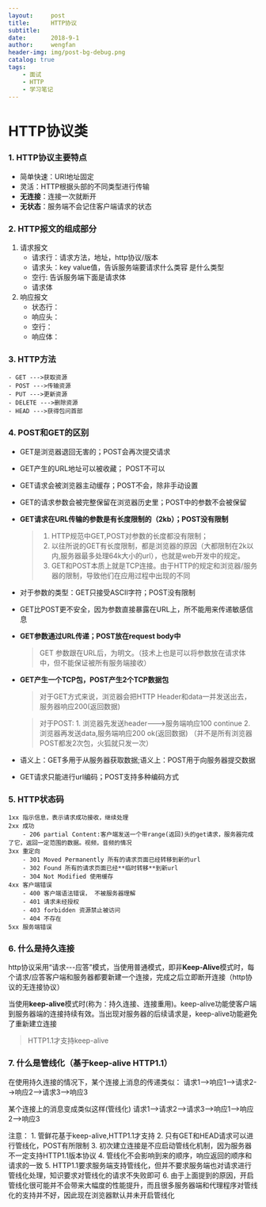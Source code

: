 ```yaml
---
layout:     post
title:      HTTP协议
subtitle:   
date:       2018-9-1
author:     wengfan
header-img: img/post-bg-debug.png
catalog: true
tags:
    - 面试
    - HTTP
    - 学习笔记
---
```


# HTTP协议类
### 1. HTTP协议主要特点
- 简单快速：URI地址固定
- 灵活：HTTP根据头部的不同类型进行传输
- **无连接**：连接一次就断开
- **无状态**：服务端不会记住客户端请求的状态
### 2. HTTP报文的组成部分
1. 请求报文
    - 请求行：请求方法，地址，http协议/版本
    - 请求头：key value值，告诉服务端要请求什么类容 是什么类型
    - 空行: 告诉服务端下面是请求体
    - 请求体
2. 响应报文
   - 状态行：
   - 响应头：
   - 空行：
   - 响应体：
### 3. HTTP方法
    - GET --->获取资源
    - POST --->传输资源
    - PUT --->更新资源
    - DELETE --->删除资源
    - HEAD --->获得包问首部
  
### 4. POST和GET的区别
- GET是浏览器退回无害的；POST会再次提交请求
- GET产生的URL地址可以被收藏； POST不可以
- GET请求会被浏览器主动缓存；POST不会，除非手动设置
- GET的请求参数会被完整保留在浏览器历史里；POST中的参数不会被保留
- **GET请求在URL传输的参数是有长度限制的（2kb）；POST没有限制**
  > 1. HTTP规范中GET,POST对参数的长度都没有限制；
  > 2. 以往所说的GET有长度限制，都是浏览器的原因（大都限制在2k以内,服务器最多处理64k大小的url），也就是web开发中的规定。
  > 3. GET和POST本质上就是TCP连接。由于HTTP的规定和浏览器/服务器的限制，导致他们在应用过程中出现的不同

- 对于参数的类型：GET只接受ASCII字符；POST没有限制
- GET比POST更不安全，因为参数直接暴露在URL上，所不能用来传递敏感信息
- **GET参数通过URL传递；POST放在request body中**
  > GET 参数跟在URL后，为明文。（技术上也是可以将参数放在请求体中，但不能保证被所有服务端接收）

- **GET产生一个TCP包，POST产生2个TCP数据包**
    > 对于GET方式来说，浏览器会把HTTP Header和data一并发送出去，服务器响应200(返回数据)

    > 对于POST: 
        1. 浏览器先发送header--->服务端响应100 continue
        2. 浏览器再发送data,服务端响应200 ok(返回数据)
        （并不是所有浏览器POST都发2次包，火狐就只发一次）

- 语义上：GET多用于从服务器获取数据;语义上：POST用于向服务器提交数据
- GET请求只能进行url编码；POST支持多种编码方式

### 5. HTTP状态码
    1xx 指示信息，表示请求成功接收，继续处理
    2xx 成功
        - 206 partial Content:客户端发送一个带range(返回)头的get请求，服务器完成了它，返回一定范围的数据。视频，音频的情况
    3xx 重定向
        - 301 Moved Permanently 所有的请求页面已经转移到新的url
        - 302 Found 所有的请求页面已经**临时转移**到新url
        - 304 Not Modified 使用缓存
    4xx 客户端错误
        - 400 客户端语法错误， 不被服务器理解
        - 401 请求未经授权
        - 403 forbidden 资源禁止被访问
        - 404 不存在
    5xx 服务端错误

### 6. 什么是持久连接
 http协议采用“请求---应答”模式，当使用普通模式，即非**Keep-Alive**模式时，每个请求/应答客户端和服务器都要新建一个连接，完成之后立即断开连接（http协议的无连接协议）

 当使用**keep-alive**模式时(称为：持久连接、连接重用)。keep-alive功能使客户端到服务器端的连接持续有效。当出现对服务器的后续请求是，keep-alive功能避免了重新建立连接

 > HTTP1.1才支持keep-alive
### 7. 什么是管线化（基于keep-alive HTTP1.1）

在使用持久连接的情况下，某个连接上消息的传递类似：
请求1-->响应1-->请求2-->响应2-->请求3-->响应3

某个连接上的消息变成类似这样(管线化)
请求1-->请求2-->请求3-->响应1-->响应2-->响应3

注意：
    1. 管鲜花基于keep-alive,HTTP1.1才支持
    2. 只有GET和HEAD请求可以进行管线化，POST有所限制
    3. 初次建立连接是不应启动管线化机制，因为服务器不一定支持HTTP1.1版本协议
    4. 管线化不会影响到来的顺序，响应返回的顺序和请求的一致
    5. HTTP1.1要求服务端支持管线化，但并不要求服务端也对请求进行管线化处理，知识要求对管线化的请求不失败即可
    6. 由于上面提到的原因，开启管线化很可能并不会带来大幅度的性能提升，而且很多服务器端和代理程序对管线化的支持并不好，因此现在浏览器默认并未开启管线化